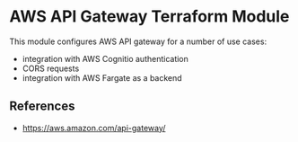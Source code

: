 # AWS API Gateway Terraform Module

This module configures AWS API gateway for a number of use cases:

+ integration with AWS Cognitio authentication
+ CORS requests
+ integration with AWS Fargate as a backend

## References

+ https://aws.amazon.com/api-gateway/
